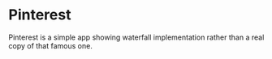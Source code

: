 Pinterest
==========

Pinterest is a simple app showing waterfall implementation rather than a real copy of that famous one.
